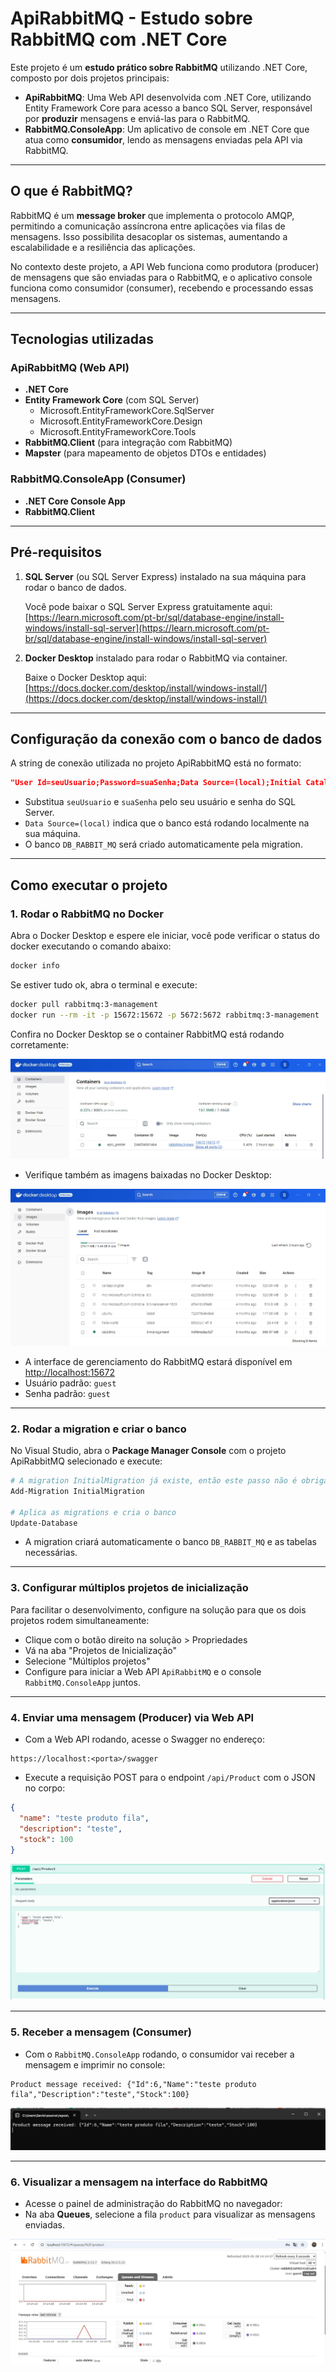 # ApiRabbitMQ - Estudo sobre RabbitMQ com .NET Core

Este projeto é um **estudo prático sobre RabbitMQ** utilizando .NET Core, composto por dois projetos principais:

- **ApiRabbitMQ**: Uma Web API desenvolvida com .NET Core, utilizando Entity Framework Core para acesso a banco SQL Server, responsável por **produzir** mensagens e enviá-las para o RabbitMQ.
- **RabbitMQ.ConsoleApp**: Um aplicativo de console em .NET Core que atua como **consumidor**, lendo as mensagens enviadas pela API via RabbitMQ.

---

## O que é RabbitMQ?

RabbitMQ é um **message broker** que implementa o protocolo AMQP, permitindo a comunicação assíncrona entre aplicações via filas de mensagens. Isso possibilita desacoplar os sistemas, aumentando a escalabilidade e a resiliência das aplicações.

No contexto deste projeto, a API Web funciona como produtora (producer) de mensagens que são enviadas para o RabbitMQ, e o aplicativo console funciona como consumidor (consumer), recebendo e processando essas mensagens.

---

## Tecnologias utilizadas

### ApiRabbitMQ (Web API)

- **.NET Core**
- **Entity Framework Core** (com SQL Server)
  - Microsoft.EntityFrameworkCore.SqlServer
  - Microsoft.EntityFrameworkCore.Design
  - Microsoft.EntityFrameworkCore.Tools
- **RabbitMQ.Client** (para integração com RabbitMQ)
- **Mapster** (para mapeamento de objetos DTOs e entidades)

### RabbitMQ.ConsoleApp (Consumer)

- **.NET Core Console App**
- **RabbitMQ.Client**

---

## Pré-requisitos

1. **SQL Server** (ou SQL Server Express) instalado na sua máquina para rodar o banco de dados.

   Você pode baixar o SQL Server Express gratuitamente aqui:  
   [https://learn.microsoft.com/pt-br/sql/database-engine/install-windows/install-sql-server](https://learn.microsoft.com/pt-br/sql/database-engine/install-windows/install-sql-server)

2. **Docker Desktop** instalado para rodar o RabbitMQ via container.

   Baixe o Docker Desktop aqui:  
   [https://docs.docker.com/desktop/install/windows-install/](https://docs.docker.com/desktop/install/windows-install/)

---

## Configuração da conexão com o banco de dados

A string de conexão utilizada no projeto ApiRabbitMQ está no formato:

```json
"User Id=seuUsuario;Password=suaSenha;Data Source=(local);Initial Catalog=DB_RABBIT_MQ;TrustServerCertificate=True;Application Name=ApiRabbitMQ"
```

- Substitua `seuUsuario` e `suaSenha` pelo seu usuário e senha do SQL Server.
- `Data Source=(local)` indica que o banco está rodando localmente na sua máquina.
- O banco `DB_RABBIT_MQ` será criado automaticamente pela migration.

---

## Como executar o projeto

### 1. Rodar o RabbitMQ no Docker

Abra o Docker Desktop e espere ele iniciar, você pode verificar o status do docker executando o comando abaixo:

```bash
docker info
```

Se estiver tudo ok, abra o terminal e execute:

```bash
docker pull rabbitmq:3-management
docker run --rm -it -p 15672:15672 -p 5672:5672 rabbitmq:3-management
```

Confira no Docker Desktop se o container RabbitMQ está rodando corretamente:

![Container RabbitMQ rodando no Docker Desktop](./images/docker-container.jpeg)

- Verifique também as imagens baixadas no Docker Desktop:

![Imagens Docker Desktop](./images/docker-images.jpeg)

- A interface de gerenciamento do RabbitMQ estará disponível em [http://localhost:15672](http://localhost:15672)
- Usuário padrão: `guest`
- Senha padrão: `guest`

---

### 2. Rodar a migration e criar o banco

No Visual Studio, abra o **Package Manager Console** com o projeto ApiRabbitMQ selecionado e execute:

```powershell
# A migration InitialMigration já existe, então este passo não é obrigatório, mas pode ser executado caso queira recriar o banco
Add-Migration InitialMigration

# Aplica as migrations e cria o banco
Update-Database
```

- A migration criará automaticamente o banco `DB_RABBIT_MQ` e as tabelas necessárias.

---

### 3. Configurar múltiplos projetos de inicialização

Para facilitar o desenvolvimento, configure na solução para que os dois projetos rodem simultaneamente:

- Clique com o botão direito na solução > Propriedades
- Vá na aba "Projetos de Inicialização"
- Selecione "Múltiplos projetos"
- Configure para iniciar a Web API `ApiRabbitMQ` e o console `RabbitMQ.ConsoleApp` juntos.

---

### 4. Enviar uma mensagem (Producer) via Web API

- Com a Web API rodando, acesse o Swagger no endereço:

```
https://localhost:<porta>/swagger
```

- Execute a requisição POST para o endpoint `/api/Product` com o JSON no corpo:

```json
{
  "name": "teste produto fila",
  "description": "teste",
  "stock": 100
}
```

![Requisição POST no Swagger](./images/swagger-post.jpeg)

---

### 5. Receber a mensagem (Consumer)

- Com o `RabbitMQ.ConsoleApp` rodando, o consumidor vai receber a mensagem e imprimir no console:

```
Product message received: {"Id":6,"Name":"teste produto fila","Description":"teste","Stock":100}
```

![Mensagem recebida no console app](./images/console-message.jpeg)

---

### 6. Visualizar a mensagem na interface do RabbitMQ

- Acesse o painel de administração do RabbitMQ no navegador:
- Na aba **Queues**, selecione a fila `product` para visualizar as mensagens enviadas.

![Mensagem na fila product no painel do RabbitMQ](./images/rabbitmq-queue.jpeg)
